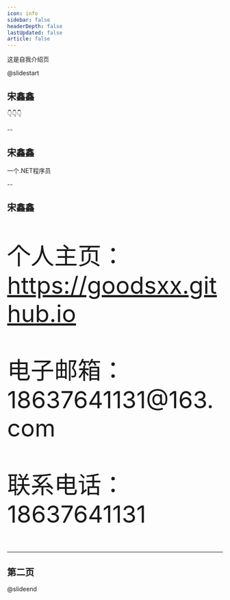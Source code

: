 ```yaml
---
icon: info
sidebar: false
headerDepth: false
lastUpdated: false
article: false
---
```


<!--more-->

这是自我介绍页

@slidestart

<!-- .slide: data-transition="slide" data-auto-animate -->

## 宋鑫鑫
<!-- .element: class="r-fit-text" -->

👇👇👇

--

<!-- .slide: data-auto-animate  -->

## 宋鑫鑫

一个.NET程序员
<!-- .element: class="r-fit-text" -->

--

<!-- .slide: data-auto-animate  -->

## 宋鑫鑫

<p style="font-size:55px;">个人主页：<a target="_blank" href="https://goodsxx.github.io">https://goodsxx.github.io</a></p>

<p style="font-size:55px;">电子邮箱：18637641131@163.com</p>

<p style="font-size:55px;">联系电话：18637641131</p>

---

## 第二页

@slideend


<!-- @slidestart

## 宋鑫鑫个人介绍

个人主页：https://goodsxx.github.io

电子邮箱：18637641131@163.com

联系电话：18637641131

职业：.NET开发工程师

---

### 专业技能

<div style="text-align:left;">
    <p style="font-size:25px;"><strong>后端：</strong>Asp.Net+EF/掌握；Asp.Net Core+EF Core/掌握；</p>
    <p style="font-size:25px;"><strong>中间件：</strong>Redis缓存/应用；消息队列/应用；</p>
    <p style="font-size:25px;"><strong>数据库：</strong>SqlServer/掌握；MySQL/应用；Oracle/应用；MongoDB/了解；</p>
    <p style="font-size:25px;"><strong>框架：</strong>ABP/应用；ABP vNext/了解；分布式、微服务/了解;</p>
    <p style="font-size:25px;"><strong>其他：</strong>Linux/应用；Docker/应用；Nginx/应用；Consul/应用；Ocelot/应用；</p>
    <p style="font-size:25px;"><strong>前端：</strong>Vue全家桶/ 掌握；Bootstrap/掌握 ；HTML/掌握；Jquery/掌握；TS/应用；</p>
    <p style="font-size:25px;"><strong>前端组件库：</strong>Element/掌握；iView/掌握；Vant/掌握；ECharts/掌握;</p>
    <p style="font-size:25px;"><strong>版本/Bug管理：</strong>Git；禅道；YAPI；Tower等</p>
</div>

---

## 项目经历

👇

--

## 联众智慧

    联众智慧科技股份有限公司是以智慧医院和智慧区域卫生为核心的医疗健康信息化整体解决方案提供商和服务商， 通过协助医疗机构以权威的信息化评审为目标，构建全面完善的HIT管理体系。1999年创建以来，一直专注于智慧医疗健康行业信息系统的研发、 推广。作为国家高新软件企业，通过了系统集成二级、CMMI5、ITSS二级、ISO9001:2008等证。

[主要负责联众智慧新一代云His的开发、测试、及Bug修复等]

主要项目经验

联众智慧新一代云His|医院业务全过程信息管理系统(SaaS)

主要负责His系统药房、药库、门诊结算、住院医生站、住院护士站、住院结算等模块的服务端开发。
服务端是由.Net Core+EF Core+Docker+K8s+网关+消息队列等构建的微服务，数据库使用Oracle，前端使用Vue开发。
按照设计标准如期完成了上述模块的开发工作、测试工作，确保了His系统成功交付，该套系统截止4月份已成功在台州市黄岩区东城街道社区卫生服务中心和江口街道社区卫生服务中心上线运行。

--

## 慢慢买

慢慢买是一个中立的商品搜索推荐引擎，是网购的“比价神器”。10年来专注为用户推荐高性价比的商品，同时开发了全网比价、历史价格查询等购物决策助手，力求帮助消费者实现信息对称，更快做出购物决策。

[主要负责慢慢买APP服务端开发；PC主站维护；对应后台管理系统的设计、开发、重构及维护；部分H5开发]

主要项目经验

慢慢买APP|导购平台

负责慢慢买APP慢友社区、精选折扣、全网折扣、首页算法等模块的服务端开发。
服务端基于Web Api+Redis+消息队列+ES构建，数据库使用SQL Server。
利用消息队列和缓存完成了上述模块的性能优化，平均加载时间缩短1-3s，点赞、评论、收藏等操作反馈更迅速。
对商品内页做了埋点，利用消息队列记录用户每次的点击和浏览行为，服务端开发队列消费工具，利用ThreadPool线程池对对队列进行消费，同时根据一定的规则计算出每个用户的个性化数据，针对用户进行个性化推荐。
经过上述优化，APP相应版块的用户留存、日活等有了显著提升，首页的CTR、GMV等数据有明显的提高。

--

慢慢买爆料后台(移动端+PC端)|面向小编爆料运营管理后台
负责整个H5后台的完整开发和PC后台的重构
H5前端基于Vue全家桶+TS+Vant UI搭建，PC前端使用vue-typescript-admin搭建
服务端使用ABP框架进行开发，替换框架自身登陆模块使之能接入现有数据人员权限数据库，利用ABP的IOC容器、依赖注入、多层架构、动态Web Api+Swagger UI等实现业务的快速开发
PC+H5后台的逐步完善，极大地提高了运营部门的工作效率，移动端后台的上线，使得运营人员可以随时随地的处理突发问题，为相关业务线的目标达成提供了有力的支撑

-=

社区后台管理系统|慢慢买APP慢友社区后台
负责社区后台的前端重构，以及富文本编辑器的优化
前端使用vue-typescript-admin重构，替换掉原来的LayUI，是的交互性和便捷性有明显的提高，能够应对更复杂的场景。同时使用TinyMCE编辑器替换百度编辑器，并在此基础上进行了大量的自定义API开发，支持文档意见贴入格式化、图片自动上传、在文档中生成自定义卡片等功能
上述工作的完成，明显降低了社区运营的系统操作成本，同时编辑器的迭代也让不同的小编在发布文章时，都会呈现出一个一致的风格和效果，让APP社区版块的整体感官明显提升了一个档次，让我们的小编们能够集中精力在内容产出上

--

## 格上出行

        格上出行，台湾知名汽车厂商——裕隆集团旗下品牌，优选纳智捷车型，提供专车、两岸一条龙接送等业务；

[主要负责：格上出行网约车后台、营运流程管理后台的前后端开发；BPM开发；现有项目的优化及二次开发；数据库维护等]
主要项目经验：
营运流程管理|公司内部人员使用的操作平台，服务于资产管理和运营活动的展开。
负责车籍维护、厂商维护、车辆调度等模块的前端开发、后端API开发、数据库创建、前后端联调。
前端基于Vue+ts+iView构建，后端由基于Asp.Net Core的ABP构建，数据库使用SQL Server。
完成了相关模块的整个前后端开发，前端运用VueRouter进行模块封装，用VueX进行多组件状态管控，独立组件模块，完成复杂表单开发，并且利用ts把数据、函数和类封装在模块中，增加扩展性，更易维护。
相关功能上线后，相关作业由线下转为线上，大大简化了营运部门的工作流程，极大地提高了工作效率。




BI营运分析|网约车订单数据可视化后台

负责营收分析、运力分析、会员分析等模块的前端、后端API开发及联调。
前端基于Vue+iView+ECharts构建，后端由基于Asp.Net Core的ABP构建 。
完成了相关模块的后端API开发，完成了前端各个模块页面设计，根据需求提供相应的可视化图表，并支持以天、周、月为单位对过往订单数据进行查询分析。
系统上线后，为营运部门日常工作提供了很大的便利，有准确稳定的数据支撑，才能合理规划运营方向。




吉时专车后台|网约车后台管理

负责定价管理、优惠设定等模块的前端开发、联调。
前端基于Vue+Element构建，API基于Java编写。
完成了相关模块前端的开发、联调，对表单进行动态渲染及验证优化、数据行合并、异步加载等提高效率，让数据展现更简明，维护更简单，操作更简便。
相关模块完成后，可以更有效率的对APP进行管理。




两岸一条龙预约平台|大陆-台湾机场接送预约

负责机场接送、预约记录查询、包车等模块和支付宝支付接口开发，自动发送邮件、验证码等。
前端基于Bootstr+Jquery+Ajax，后端基于Asp.Net开发的WebForm，数据库使用SQL Server
利用Asp.Net Web的服务端控件进行快速的表单开发，配合Bootstrap进行页面排版，支付宝通过沙箱完成了异步回调的效验。
网站在短时间快速上线，在春运期间为公司两岸机场接送业务的开展提供了有力支撑。
---

## 工作荣誉



---

## 个人总结

3年以上B/S开发经验。
掌握Asp.Net相关的后端技术，有.Net Core及多层架构的开发经验。
有ABP架构的开发经验，了解ABP vNext。
掌握Sql Serve数据库，并对Oracle、MySQL有一定的经验，了解MongoDB。
掌握Vue全家桶，对模块化、组件化以及数据可视化有一定经验。
对消息队列、Redis缓存等中间件有一定的使用经验。
拥有Linux、Docker部署项目的经验。
了解Nginx负载均衡、Consul服务注册与发现、Ocelot网关。
在项目中拥有前端、后端、数据库的完整开发经验。
拥有基于分布式、微服务架构项目的开发经验。
有良好的团队合作精神和积极主动的沟通意识。
乐于分享，善于学习，对新技术始终充满热情。

@slideend -->
